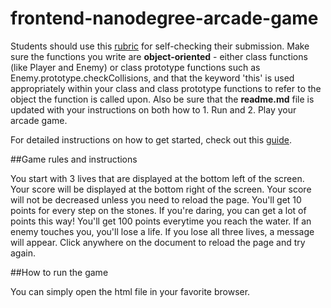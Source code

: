 frontend-nanodegree-arcade-game
===============================

Students should use this [rubric](https://review.udacity.com/#!/projects/2696458597/rubric) for self-checking their submission. Make sure the functions you write are **object-oriented** - either class functions (like Player and Enemy) or class prototype functions such as Enemy.prototype.checkCollisions, and that the keyword 'this' is used appropriately within your class and class prototype functions to refer to the object the function is called upon. Also be sure that the **readme.md** file is updated with your instructions on both how to 1. Run and 2. Play your arcade game.

For detailed instructions on how to get started, check out this [guide](https://docs.google.com/document/d/1v01aScPjSWCCWQLIpFqvg3-vXLH2e8_SZQKC8jNO0Dc/pub?embedded=true).

##Game rules and instructions

You start with 3 lives that are displayed at the bottom left of the screen.
Your score will be displayed at the bottom right of the screen.
Your score will not be decreased unless you need to reload the page.
You'll get 10 points for every step on the stones. If you're daring, you can get a lot of points this way!
You'll get 100 points everytime you reach the water.
If an enemy touches you, you'll lose a life.
If you lose all three lives, a message will appear. Click anywhere on the document to reload the page and try again.

##How to run the game

You can simply open the html file in your favorite browser.
